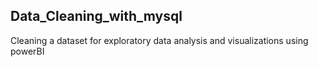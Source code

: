 ## Data_Cleaning_with_mysql
Cleaning a dataset for exploratory data analysis and visualizations using powerBI

 
